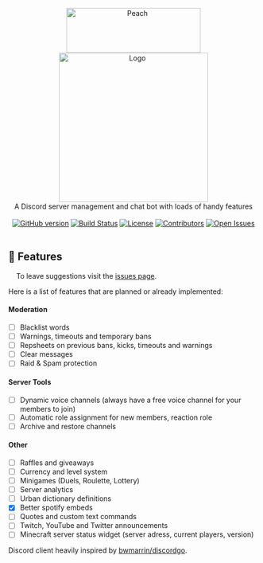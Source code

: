<p align="center">
 <img alt="Peach" width="270" height="90" src="https://raw.githubusercontent.com/peach-bot/Peach/master/assets/title.png"></img><br>
 <img alt="Logo" width="300" height="300" src="https://raw.githubusercontent.com/peach-bot/Peach/master/assets/logo.png"></img><br>
 A Discord server management and chat bot with loads of handy features<br><br>
 <a href="https://github.com/peach-bot/Peach/releases"><img src="https://img.shields.io/github/v/release/peach-bot/peach?color=brightgreen&include_prereleases&style=flat-square" alt="GitHub version"></img></a>
 <a href="https://travis-ci.com/peach-bot/Peach/branches"><img src="https://img.shields.io/travis/com/peach-bot/Peach/master?style=flat-square" alt="Build Status"></img></a>
 <a href="https://github.com/peach-bot/Peach/blob/master/LICENSE"><img src="https://img.shields.io/github/license/peach-bot/Peach?color=brightgreen&style=flat-square" alt="License"></img></a>
 <a href="#contributors"><img src="https://img.shields.io/github/contributors/peach-bot/Peach?style=flat-square" alt="Contributors"></img></a>
 <a href="https://github.com/peach-bot/Peach/issues"><img src="https://img.shields.io/github/issues-raw/peach-bot/peach?style=flat-square" alt="Open Issues"></img></a><br><br>
</p>

<!--[**Try all features today and for free**](http://bit.ly/peachbot)-->

## 🍑 Features
<img src=https://raw.githubusercontent.com/peach-bot/Peach/master/assets/issues.png width=12px></img>
To leave suggestions visit the [issues page](https://github.com/peach-bot/Peach/issues). 

Here is a list of features that are planned or already implemented:

#### Moderation

 - [ ] Blacklist words
 - [ ] Warnings, timeouts and temporary bans
 - [ ] Repsheets on previous bans, kicks, timeouts and warnings
 - [ ] Clear messages
 - [ ] Raid & Spam protection

#### Server Tools
 - [ ] Dynamic voice channels (always have a free voice channel for your members to join)
 - [ ] Automatic role assignment for new members, reaction role
 - [ ] Archive and restore channels

#### Other
 - [ ] Raffles and giveaways
 - [ ] Currency and level system
 - [ ] Minigames (Duels, Roulette, Lottery)
 - [ ] Server analytics
 - [ ] Urban dictionary definitions
 - [x] Better spotify embeds
 - [ ] Quotes and custom text commands
 - [ ] Twitch, YouTube and Twitter announcements
 - [ ] Minecraft server status widget (server adress, current players, version)

Discord client heavily inspired by [bwmarrin/discordgo](https://github.com/bwmarrin/discordgo).
